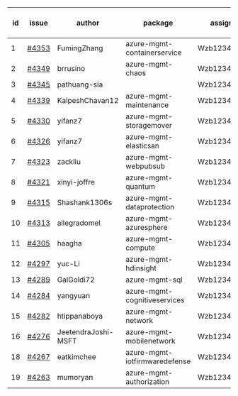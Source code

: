 | id | issue | author | package | assignee | bot advice | created date of issue | target release date | date from target |
| ------ | ------ | ------ | ------ | ------ | ------ | ------ | ------ | :-----: |
| 1 | [#4353](https://github.com/Azure/sdk-release-request/issues/4353) | FumingZhang | azure-mgmt-containerservice | Wzb123456789 |  | 07-21 | 08-25 |  |
| 2 | [#4349](https://github.com/Azure/sdk-release-request/issues/4349) | brrusino | azure-mgmt-chaos | Wzb123456789 |  | 07-20 | 08-25 |  |
| 3 | [#4345](https://github.com/Azure/sdk-release-request/issues/4345) | pathuang-sia |  | Wzb123456789 |  | 07-19 | 08-25 |  |
| 4 | [#4339](https://github.com/Azure/sdk-release-request/issues/4339) | KalpeshChavan12 | azure-mgmt-maintenance | Wzb123456789 |  | 07-15 | 08-25 |  |
| 5 | [#4330](https://github.com/Azure/sdk-release-request/issues/4330) | yifanz7 | azure-mgmt-storagemover | Wzb123456789 |  | 07-11 | 07-28 |  |
| 6 | [#4326](https://github.com/Azure/sdk-release-request/issues/4326) | yifanz7 | azure-mgmt-elasticsan | Wzb123456789 |  | 07-11 | 07-28 |  |
| 7 | [#4323](https://github.com/Azure/sdk-release-request/issues/4323) | zackliu | azure-mgmt-webpubsub | Wzb123456789 |  | 07-10 | 07-28 |  |
| 8 | [#4321](https://github.com/Azure/sdk-release-request/issues/4321) | xinyi-joffre | azure-mgmt-quantum | Wzb123456789 |  | 07-07 | 07-28 |  |
| 9 | [#4315](https://github.com/Azure/sdk-release-request/issues/4315) | Shashank1306s | azure-mgmt-dataprotection | Wzb123456789 |  | 07-03 | 07-28 |  |
| 10 | [#4313](https://github.com/Azure/sdk-release-request/issues/4313) | allegradomel | azure-mgmt-azuresphere | Wzb123456789 | FirstBeta | 06-29 | 07-28 |  |
| 11 | [#4305](https://github.com/Azure/sdk-release-request/issues/4305) | haagha | azure-mgmt-compute | Wzb123456789 |  | 06-29 | 07-28 |  |
| 12 | [#4297](https://github.com/Azure/sdk-release-request/issues/4297) | yuc-Li | azure-mgmt-hdinsight | Wzb123456789 |  | 06-28 | 07-28 |  |
| 13 | [#4289](https://github.com/Azure/sdk-release-request/issues/4289) | GalGoldi72 | azure-mgmt-sql | Wzb123456789 | HoldOn | 06-27 | 07-28 |  |
| 14 | [#4284](https://github.com/Azure/sdk-release-request/issues/4284) | yangyuan | azure-mgmt-cognitiveservices | Wzb123456789 |  | 06-27 | 07-28 |  |
| 15 | [#4282](https://github.com/Azure/sdk-release-request/issues/4282) | htippanaboya | azure-mgmt-network | Wzb123456789 |  | 06-26 | 07-28 |  |
| 16 | [#4276](https://github.com/Azure/sdk-release-request/issues/4276) | JeetendraJoshi-MSFT | azure-mgmt-mobilenetwork | Wzb123456789 |  | 06-26 | 07-28 |  |
| 18 | [#4267](https://github.com/Azure/sdk-release-request/issues/4267) | eatkimchee | azure-mgmt-iotfirmwaredefense | Wzb123456789 | FirstBeta | 06-23 | 07-28 |  |
| 19 | [#4263](https://github.com/Azure/sdk-release-request/issues/4263) | mumoryan | azure-mgmt-authorization | Wzb123456789 |  | 06-21 | 07-28 |  |
